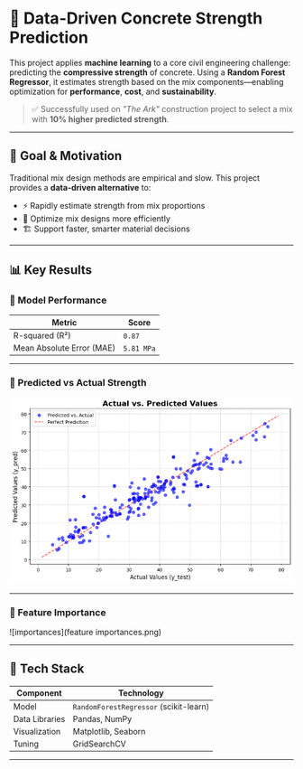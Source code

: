 # 🧪 Data-Driven Concrete Strength Prediction

This project applies **machine learning** to a core civil engineering challenge: predicting the **compressive strength** of concrete. Using a **Random Forest Regressor**, it estimates strength based on the mix components—enabling optimization for **performance**, **cost**, and **sustainability**.

> ✅ Successfully used on *"The Ark"* construction project to select a mix with **10% higher predicted strength**.

---

## 🎯 Goal & Motivation

Traditional mix design methods are empirical and slow. This project provides a **data-driven alternative** to:

- ⚡ Rapidly estimate strength from mix proportions  
- 🧠 Optimize mix designs more efficiently  
- 🏗️ Support faster, smarter material decisions

---

## 📊 Key Results

### 🔹 Model Performance

| Metric                  | Score     |
|-------------------------|-----------|
| R-squared (R²)          | `0.87`    |
| Mean Absolute Error (MAE) | `5.81 MPa` |

---

### 🔹 Predicted vs Actual Strength

![output](output.png)

---

### 🔹 Feature Importance

![importances](feature importances.png)

---

## 🧰 Tech Stack

| Component       | Technology                          |
|------------------|--------------------------------------|
| Model           | `RandomForestRegressor` (scikit-learn) |
| Data Libraries  | Pandas, NumPy                        |
| Visualization   | Matplotlib, Seaborn                  |
| Tuning          | GridSearchCV                         |

---
